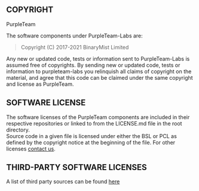 COPYRIGHT
---------

PurpleTeam

The software components under PurpleTeam-Labs are:

> Copyright (C) 2017-2021 BinaryMist Limited

Any new or updated code, tests or information sent to PurpleTeam-Labs is assumed free of copyrights. By sending new or updated code, tests or information to purpleteam-labs you relinquish all claims of copyright on the material, and agree that this code can be claimed under the same copyright and license as PurpleTeam.

SOFTWARE LICENSE
----------------

The software licenses of the PurpleTeam components are included in their respective repositories or linked to from the LICENSE.md file in the root directory.  
Source code in a given file is licensed under either the BSL or PCL as defined by the copyright notice at the beginning of the file.
For other licenses [contact us](https://purpleteam-labs.com/contact/).

THIRD-PARTY SOFTWARE LICENSES
-----------------------------

A list of third party sources can be found [here](https://purpleteam-labs.com/doc/third-party-sources/)
